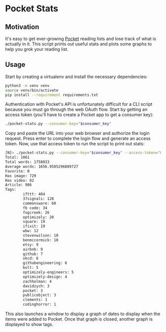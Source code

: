 # Pocket Stats

## Motivation

It's easy to get ever-growing [Pocket] reading lists and lose track of what is
actually in it. This script prints out useful stats and plots some graphs to
help you grok your reading list.

## Usage

Start by creating a virtualenv and install the necessary dependencies:

```bash
python3 -m venv venv
source venv/bin/activate
pip install --requirement requirements.txt
```

Authentication with Pocket's API is unfortunately difficult for a CLI script
because you must go through the web OAuth flow. Start by getting an access
token (you'll have to create a Pocket app to get a consumer key):

```bash
./pocket-stats.py --consumer-key="$consumer_key"
```

Copy and paste the URL into your web browser and authorize the login request.
Press enter to complete the login flow and generate an access token. Now, use
that access token to run the script to print out stats:

```bash
[N]> ./pocket-stats.py --consumer-key="$consumer_key" --access-token="$access_token"
Total: 1061
Total words: 1758033
Average words: 1656.9585296889727
Favorite: 0
Has image: 729
Has video: 82
Article: 986
Tags:
        ifttt: 404
        37signals: 128
        commonsware: 60
        fb code: 34
        fogcreek: 26
        optimizely: 20
        square: 19
        ifixit: 19
        wbw: 12
        stevenwilson: 10
        benmccormick: 10
        etsy: 9
        airbnb: 9
        github: 7
        xkcd: 6
        githubengineering: 6
        bolt: 5
        optimizely-engineers: 5
        optimizely-design: 4
        zachholman: 4
        davidzych: 3
        pocket: 3
        publicobject: 3
        clements: 1
        codinghorror: 1
```

This also launches a window to display a graph of dates to display when the
items were added to Pocket. Once that graph is closed, another graph is
displayed to show tags.

[Pocket]: https://getpocket.com/
